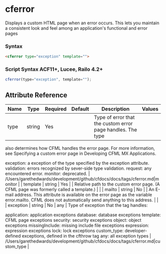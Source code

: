 # cferror

Displays a custom HTML page when an error occurs. This lets
 you maintain a consistent look and feel among an application's
 functional and error pages

### Syntax

```html
<cferror type="exception" template="">
```

### Script Syntax ACF11+, Lucee, Railo 4.2+

```javascript
cferror(type="exception", template="");
```

## Attribute Reference

| Name | Type | Required | Default | Description | Values |
| --- | --- | --- | --- | --- | --- |
| type | string | Yes |  | Type of error that the custom error page handles. The type
 also determines how CFML handles the error page. For
 more information, see Specifying a custom error page in
 Developing CFML MX Applications.

 exception: a exception of the type specified by the
 exception attribute.
 validation: errors recognized by sever-side type
 validation.
 request: any encountered error.
 monitor: deprecated. | /Users/garethedwards/development/github/cfdocs/docs/tags/cferror.md|monitor |
| template | string | Yes |  | Relative path to the custom error page.
 (A CFML page was formerly called a template.) |  |
| mailto | string | No |  | An E-mail address. This attribute is available on the
 error page as the variable error.mailto. CFML does
 not automatically send anything to this address. |  |
| exception | string | No | any | Type of exception that the tag handles:

 application: application exceptions
 database: database exceptions
 template: CFML page exceptions
 security: security exceptions
 object: object exceptions
 missingInclude: missing include file exceptions
 expression: expression exceptions
 lock: lock exceptions
 custom_type: developer-defined exceptions, defined in the
 cfthrow tag
 any: all exception types | /Users/garethedwards/development/github/cfdocs/docs/tags/cferror.md|custom_type |
